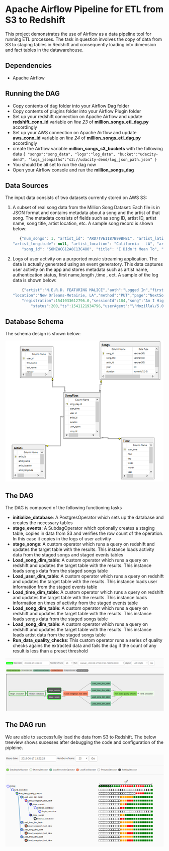 [star_schema]:/images/starschema.png "Million Songs DW Schema Design"
[dag]:/images/dag.png "Airflow DAG"
[treeview]:/images/tv.png "DAG Treeview"

# Apache Airflow Pipeline for ETL from S3 to Redshift

This project demonstrates the use of Airflow as a data pipeline tool for running ETL processes. The task in question involves the copy of data from S3 to staging tables in Redshift and consequently loading into dimension and fact tables in the datawarehouse.

## Dependencies

* Apache Airflow

## Running the DAG

* Copy contents of dag folder into your Airflow Dag folder
* Copy contents of plugins folder into your Airflow Plugin folder
* Set up your redshift connection on Apache Airflow and update **redshift_conn_id** variable on *line 23* of **million_songs_etl_dag.py** accordingly
* Set up your AWS connection on Apache Airflow and update **aws_conn_id** variable on *line 24* of **million_songs_etl_dag.py** accordingly
* create the Airflow variable **million_songs_s3_buckets** with the following data `{ "songs":"song_data", "logs":"log_data", "bucket":"udacity-dend", "logs_jsonpaths":"s3://udacity-dend/log_json_path.json" }`
* You should be all set to run the dag now
* Open your Airflow console and run the **million_songs_dag**

## Data Sources

The input data consists of two datasets currently stored on AWS S3:

1. A subset of real song data from the Million Song Dataset: Each file is in JSON format and contains metadata about a song and the artist of that song. The metadata consists of fields such as song ID, artist ID, artist name, song title, artist location, etc. A sample song record is shown below:

    ```javascript
       {"num_songs": 1, "artist_id": "ARD7TVE1187B99BFB1", "artist_latitude": null, 
    "artist_longitude": null, "artist_location": "California - LA", "artist_name": "Casual", 
        "song_id": "SOMZWCG12A8C13C480", "title": "I Didn't Mean To", "duration": 218.93179, "year": 0} 
    ```

2. Logs of user activity on a purported music streaming application. The data is actually generated using an event generatory. This data captures user activity on the app and stores metadata such as artist name, authentication status, first name,length ,time , ect. A sample of the log data is shown below:

    ```javascript
        {"artist":"N.E.R.D. FEATURING MALICE","auth":"Logged In","firstName":"Jayden","gender":"M","itemInSession":0,"lastName":"Fox","length":288.9922,"level":"free",
    "location":"New Orleans-Metairie, LA","method":"PUT","page":"NextSong",
        "registration":1541033612796.0,"sessionId":184,"song":"Am I High (Feat. Malice)",
            "status":200,"ts":1541121934796,"userAgent":"\"Mozilla\/5.0 (Windows NT 6.3; WOW64) AppleWebKit\/537.36 (KHTML, like Gecko) Chrome\/36.0.1985.143 Safari\/537.36\"","userId":"101"}
    ```

## Database Schema

The schema design is shown below:

![star_schema]

## The DAG

The DAG is composed of the following functioning tasks

* **initialize_database**: A PostgresOperator which sets up the database and creates the necessary tables
* **stage_events**: A SubdagOperator which optionally creates a staging table, copies in data from S3 and verifies the row count of the operation. In this case it copies in the logs of user activitiy
* **stage_songs**: A custom operator which runs a query on redshift and updates the target table with the results. This instance loads activity data from the staged songs and staged events tables
* **Load_song_dim_table**: A custom operator which runs a query on redshift and updates the target table with the results. This instance loads songs data from the staged songs table
* **Load_user_dim_table**: A custom operator which runs a query on redshift and updates the target table with the results. This instance loads user information from the staged events table
* **Load_time_dim_table**: A custom operator which runs a query on redshift and updates the target table with the results. This instance loads information on times of activity from the staged events table
* **Load_song_dim_table**: A custom operator which runs a query on redshift and updates the target table with the results. This instance loads songs data from the staged songs table
* **Load_song_dim_table**: A custom operator which runs a query on redshift and updates the target table with the results. This instance loads artist data from the staged songs table
* **Run_data_quality_checks**: This custom operator runs a series of quality checks agains the extracted data and fails the dag if the count of any result is less than a preset threshold

![dag]

## The DAG run

We are able to successfully load the data from S3 to Redshift. The below treeview shows sucesses after debugging the code and configuration of the pipleine.

![treeview]
